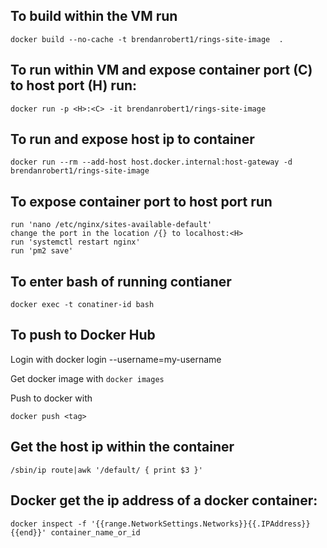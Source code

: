 
## To build within the VM run 
    docker build --no-cache -t brendanrobert1/rings-site-image  .

## To run within VM and expose container port (C) to host port (H) run:  
    docker run -p <H>:<C> -it brendanrobert1/rings-site-image

## To run and expose host ip to container
    docker run --rm --add-host host.docker.internal:host-gateway -d  brendanrobert1/rings-site-image
## To expose container port to host port run
    run 'nano /etc/nginx/sites-available-default'
    change the port in the location /{} to localhost:<H>
    run 'systemctl restart nginx'
    run 'pm2 save'

## To enter bash of running contianer
    docker exec -t conatiner-id bash

## To push to Docker Hub

Login with docker login --username=my-username

Get docker image with `docker images`

Push to docker with 
    
    docker push <tag>

## Get the host ip within the container
    /sbin/ip route|awk '/default/ { print $3 }'

## Docker get the ip address of a docker container:
    docker inspect -f '{{range.NetworkSettings.Networks}}{{.IPAddress}}{{end}}' container_name_or_id
